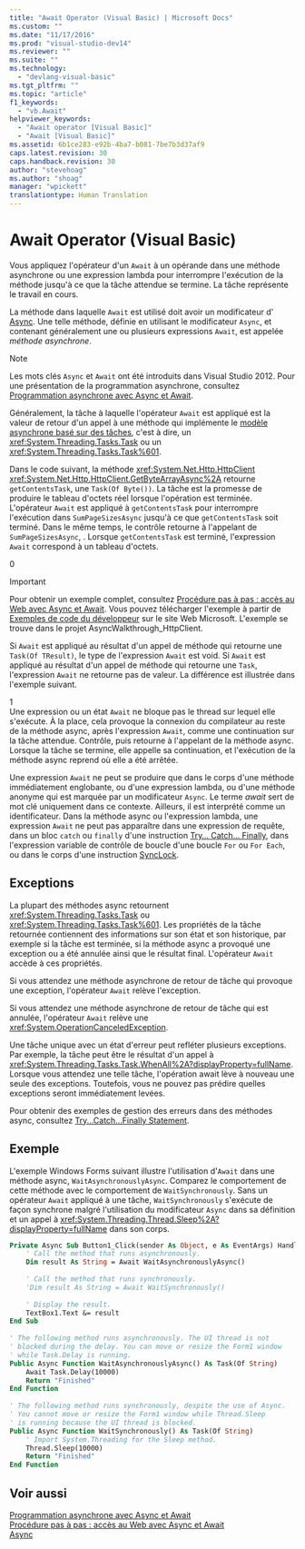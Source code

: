 ```yaml
---
title: "Await Operator (Visual Basic) | Microsoft Docs"
ms.custom: ""
ms.date: "11/17/2016"
ms.prod: "visual-studio-dev14"
ms.reviewer: ""
ms.suite: ""
ms.technology: 
  - "devlang-visual-basic"
ms.tgt_pltfrm: ""
ms.topic: "article"
f1_keywords: 
  - "vb.Await"
helpviewer_keywords: 
  - "Await operator [Visual Basic]"
  - "Await [Visual Basic]"
ms.assetid: 6b1ce283-e92b-4ba7-b081-7be7b3d37af9
caps.latest.revision: 30
caps.handback.revision: 30
author: "stevehoag"
ms.author: "shoag"
manager: "wpickett"
translationtype: Human Translation
---
```

# Await Operator (Visual Basic)
Vous appliquez l'opérateur d'un `Await` à un opérande dans une méthode asynchrone ou une expression lambda pour interrompre l'exécution de la méthode jusqu'à ce que la tâche attendue se termine.  La tâche représente le travail en cours.  
  
 La méthode dans laquelle `Await` est utilisé doit avoir un modificateur d' [Async](../../../visual-basic/language-reference/modifiers/async.md).  Une telle méthode, définie en utilisant le modificateur `Async`, et contenant généralement une ou plusieurs expressions `Await`, est appelée *méthode asynchrone*.  
  
> [!NOTE]
>  Les mots clés `Async` et `Await` ont été introduits dans Visual Studio 2012.  Pour une présentation de la programmation asynchrone, consultez [Programmation asynchrone avec Async et Await](../Topic/Asynchronous%20Programming%20with%20Async%20and%20Await%20\(C%23%20and%20Visual%20Basic\).md).  
  
 Généralement, la tâche à laquelle l'opérateur `Await` est appliqué est la valeur de retour d'un appel à une méthode qui implémente le [modèle asynchrone basé sur des tâches](http://go.microsoft.com/fwlink/?LinkId=204847), c'est à dire, un <xref:System.Threading.Tasks.Task> ou un <xref:System.Threading.Tasks.Task%601>.  
  
 Dans le code suivant, la méthode <xref:System.Net.Http.HttpClient> <xref:System.Net.Http.HttpClient.GetByteArrayAsync%2A> retourne `getContentsTask`, une `Task(Of Byte())`.  La tâche est la promesse de produire le tableau d'octets réel lorsque l'opération est terminée.  L'opérateur `Await` est appliqué à `getContentsTask` pour interrompre l'exécution dans `SumPageSizesAsync` jusqu'à ce que `getContentsTask` soit terminé.  Dans le même temps, le contrôle retourne à l'appelant de `SumPageSizesAsync`, .  Lorsque `getContentsTask` est terminé, l'expression `Await` correspond à un tableau d'octets.  
  
<CodeContentPlaceHolder>0</CodeContentPlaceHolder>  
> [!IMPORTANT]
>  Pour obtenir un exemple complet, consultez [Procédure pas à pas : accès au Web avec Async et Await](../Topic/Walkthrough:%20Accessing%20the%20Web%20by%20Using%20Async%20and%20Await%20\(C%23%20and%20Visual%20Basic\).md).  Vous pouvez télécharger l'exemple à partir de [Exemples de code du développeur](http://go.microsoft.com/fwlink/?LinkID=255191&clcid=0x409) sur le site Web Microsoft.  L'exemple se trouve dans le projet AsyncWalkthrough\_HttpClient.  
  
 Si `Await` est appliqué au résultat d'un appel de méthode qui retourne une `Task(Of TResult)`, le type de l'expression `Await` est void.  Si `Await` est appliqué au résultat d'un appel de méthode qui retourne une `Task`, l'expression `Await` ne retourne pas de valeur.  La différence est illustrée dans l'exemple suivant.  
  
<CodeContentPlaceHolder>1</CodeContentPlaceHolder>  
 Une expression ou un état `Await` ne bloque pas le thread sur lequel elle s'exécute.  À la place, cela provoque la connexion du compilateur au reste de la méthode async, après l'expression `Await`, comme une continuation sur la tâche attendue.  Contrôle, puis retourne à l'appelant de la méthode async.  Lorsque la tâche se termine, elle appelle sa continuation, et l'exécution de la méthode async reprend où elle a été arrêtée.  
  
 Une expression `Await` ne peut se produire que dans le corps d'une méthode immédiatement englobante, ou d'une expression lambda, ou d'une méthode anonyme qui est marquée par un modificateur `Async`.  Le terme *await* sert de mot clé uniquement dans ce contexte.  Ailleurs, il est interprété comme un identificateur.  Dans la méthode async ou l'expression lambda, une expression `Await` ne peut pas apparaître dans une expression de requête, dans un bloc `catch` ou `finally` d'une instruction [Try… Catch… Finally](../../../visual-basic/language-reference/statements/try-catch-finally-statement.md), dans l'expression variable de contrôle de boucle d'une boucle `For` ou `For Each`, ou dans le corps d'une instruction [SyncLock](../../../visual-basic/language-reference/statements/synclock-statement.md).  
  
## Exceptions  
 La plupart des méthodes async retournent <xref:System.Threading.Tasks.Task> ou <xref:System.Threading.Tasks.Task%601>.  Les propriétés de la tâche retournée contiennent des informations sur son état et son historique, par exemple si la tâche est terminée, si la méthode async a provoqué une exception ou a été annulée ainsi que le résultat final.  L'opérateur `Await` accède à ces propriétés.  
  
 Si vous attendez une méthode asynchrone de retour de tâche qui provoque une exception, l'opérateur `Await` relève l'exception.  
  
 Si vous attendez une méthode asynchrone de retour de tâche qui est annulée, l'opérateur `Await` relève une <xref:System.OperationCanceledException>.  
  
 Une tâche unique avec un état d'erreur peut refléter plusieurs exceptions.  Par exemple, la tâche peut être le résultat d'un appel à <xref:System.Threading.Tasks.Task.WhenAll%2A?displayProperty=fullName>.  Lorsque vous attendez une telle tâche, l'opération await lève à nouveau une seule des exceptions.  Toutefois, vous ne pouvez pas prédire quelles exceptions seront immédiatement levées.  
  
 Pour obtenir des exemples de gestion des erreurs dans des méthodes async, consultez [Try...Catch...Finally Statement](../../../visual-basic/language-reference/statements/try-catch-finally-statement.md).  
  
## Exemple  
 L'exemple Windows Forms suivant illustre l'utilisation d'`Await` dans une méthode async, `WaitAsynchronouslyAsync`.  Comparez le comportement de cette méthode avec le comportement de `WaitSynchronously`.  Sans un opérateur `Await` appliqué à une tâche, `WaitSynchronously` s'exécute de façon synchrone malgré l'utilisation du modificateur `Async` dans sa définition et un appel à <xref:System.Threading.Thread.Sleep%2A?displayProperty=fullName> dans son corps.  
  
```vb  
Private Async Sub Button1_Click(sender As Object, e As EventArgs) Handles Button1.Click  
    ' Call the method that runs asynchronously.  
    Dim result As String = Await WaitAsynchronouslyAsync()  
  
    ' Call the method that runs synchronously.  
    'Dim result As String = Await WaitSynchronously()  
  
    ' Display the result.  
    TextBox1.Text &= result  
End Sub  
  
' The following method runs asynchronously. The UI thread is not  
' blocked during the delay. You can move or resize the Form1 window   
' while Task.Delay is running.  
Public Async Function WaitAsynchronouslyAsync() As Task(Of String)  
    Await Task.Delay(10000)  
    Return "Finished"  
End Function  
  
' The following method runs synchronously, despite the use of Async.  
' You cannot move or resize the Form1 window while Thread.Sleep  
' is running because the UI thread is blocked.  
Public Async Function WaitSynchronously() As Task(Of String)  
    ' Import System.Threading for the Sleep method.  
    Thread.Sleep(10000)  
    Return "Finished"  
End Function  
```  
  
## Voir aussi  
 [Programmation asynchrone avec Async et Await](../Topic/Asynchronous%20Programming%20with%20Async%20and%20Await%20\(C%23%20and%20Visual%20Basic\).md)   
 [Procédure pas à pas : accès au Web avec Async et Await](../Topic/Walkthrough:%20Accessing%20the%20Web%20by%20Using%20Async%20and%20Await%20\(C%23%20and%20Visual%20Basic\).md)   
 [Async](../../../visual-basic/language-reference/modifiers/async.md)